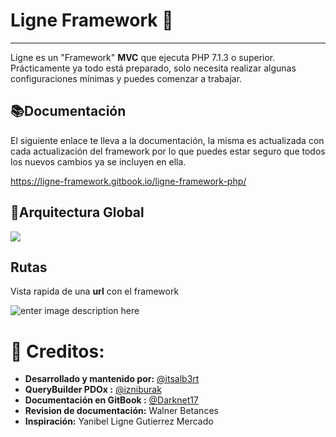 # Ligne Framework 🐘

---

Ligne es un "Framework" **MVC** que ejecuta PHP 7.1.3 o superior. Prácticamente ya todo está preparado, solo necesita realizar algunas configuraciones mínimas y puedes comenzar a trabajar.

## 📚Documentación

El siguiente enlace te lleva a la documentación, la misma es actualizada con cada actualización del framework por lo que puedes estar seguro que todos los nuevos cambios ya se incluyen en ella.

https://ligne-framework.gitbook.io/ligne-framework-php/

## 🏢Arquitectura Global

![](https://i.imgur.com/vDLo9hG.png)


## Rutas
Vista rapida de una **url** con el framework

![enter image description here](https://i.imgur.com/kHEWAwK.png)

# 🚀 Creditos: 

- **Desarrollado y mantenido por:** [@itsalb3rt](https://github.com/itsalb3rt "@itsalb3rt")
- **QueryBuilder PDOx :** [@izniburak](https://github.com/izniburak "@izniburak")
- **Documentación en GitBook :** [@Darknet17](https://github.com/izniburak "@Darknet17")
- **Revision de documentación:** Walner Betances
- **Inspiración:** Yanibel Ligne Gutierrez Mercado

